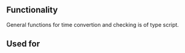 ## Functionality
General functions for time convertion and checking is of type script.

## Used for
